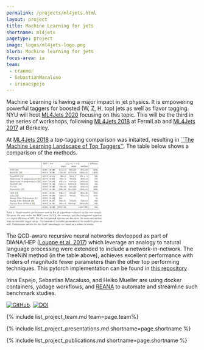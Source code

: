 ```yaml
---
permalink: /projects/ml4jets.html
layout: project
title: Machine Learning for jets
shortname: ml4jets
pagetype: project
image: logos/ml4jets-logo.png
blurb: Machine learning for jets
focus-area: ia
team:
 - cranmer
 - SebastianMacaluso
 - irinaespejo
---
```


<!-- <img alt=ML4Jets logo" src="/assets/logos/ml4jets-logo.png" width="50%" /> -->

Machine Learning is having a major impact in jet physics. It is empowering powerful taggers for boosted (W, Z, H, top) jets as well as flavor tagging. 
NYU will host [ML4Jets 2020](https://indico.cern.ch/event/809820/) focusing on this topic. This will be the third in the series of workshops, following [ML4Jets 2018](https://indico.cern.ch/event/745718/) at FermiLab and [ML4Jets 2017](https://indico.physics.lbl.gov/indico/event/546/) at Berkeley. 

At [ML4Jets 2018](https://indico.cern.ch/event/745718/) a top-tagging comparison was initaited, resulting in [``The Machine Learning Landscape of Top Taggers''](http://inspirehep.net/record/1722059). The table below shows a comparison of the methods.

<img src="/assets/images/top-tagging.png" width="50%" alt="top tagging table" />

The QCD-aware recursive neural networks devleoped as part of DIANA/HEP ([Louppe et al. 2017](https://arxiv.org/abs/1702.00748)) which leverage an analogy to natural language processing were extended to include a network-in-network. The TreeNiN method (in the table above), achieves excellent performance with orders of magnitude fewer parameters than the other top performing techniques. This pytorch implementation can be found in [this repository](https://github.com/diana-hep/TreeNiN) 

Irina Espejo, Sebastian Macaluso, and Heiko Mueller are using docker containers, yadage workflows, and [REANA](http://www.reana.io) to automate and streamline such benchmark studies. 


[![GitHub](https://img.shields.io/badge/GitHub-555555.svg)](https://github.com/diana-hep/TreeNiN). 
[![DOI](https://zenodo.org/badge/160135404.svg)](https://zenodo.org/badge/latestdoi/160135404) 


{% include list_project_team.md team=page.team%}

{% include list_project_presentations.md shortname=page.shortname %}

{% include list_project_publications.md shortname=page.shortname %}
